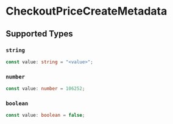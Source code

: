 # CheckoutPriceCreateMetadata


## Supported Types

### `string`

```typescript
const value: string = "<value>";
```

### `number`

```typescript
const value: number = 106252;
```

### `boolean`

```typescript
const value: boolean = false;
```


